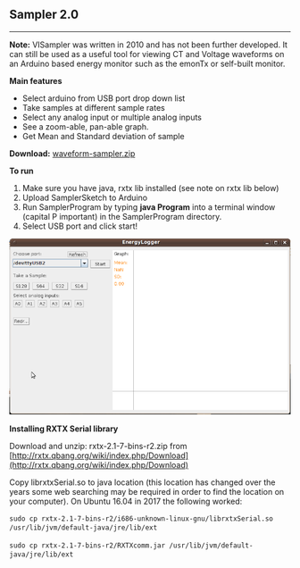 ## Sampler 2.0

***

<div class="warning">

<p><b>Note:</b> VISampler was written in 2010 and has not been further developed. It can still be used as a useful tool for viewing CT and Voltage waveforms on an Arduino based energy monitor such as the emonTx or self-built monitor.</p>

</div>

**Main features**

*   Select arduino from USB port drop down list
*   Take samples at different sample rates
*   Select any analog input or multiple analog inputs
*   See a zoom-able, pan-able graph.
*   Get Mean and Standard deviation of sample

**Download:** [waveform-sampler.zip](files/waveform-sampler.zip)

**To run**

1.  Make sure you have java, rxtx lib installed (see note on rxtx lib below)
2.  Upload SamplerSketch to Arduino
3.  Run SamplerProgram by typing **java Program** into a terminal window (capital P important) in the SamplerProgram directory.
4.  Select USB port and click start!

![](files/sampler.png)

**Installing RXTX Serial library**

Download and unzip: rxtx-2.1-7-bins-r2.zip from [http://rxtx.qbang.org/wiki/index.php/Download](http://rxtx.qbang.org/wiki/index.php/Download)

Copy librxtxSerial.so to java location (this location has changed over the years some web searching may be required in order to find the location on your computer). On Ubuntu 16.04 in 2017 the following worked:

    sudo cp rxtx-2.1-7-bins-r2/i686-unknown-linux-gnu/librxtxSerial.so /usr/lib/jvm/default-java/jre/lib/ext
    
    sudo cp rxtx-2.1-7-bins-r2/RXTXcomm.jar /usr/lib/jvm/default-java/jre/lib/ext
